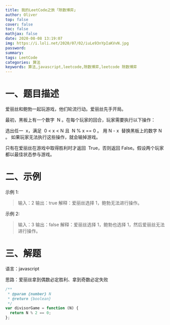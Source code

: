 ```yaml
---
title: 我的LeetCode之旅「除数博弈」
author: Oliver
top: false
cover: false
toc: false
mathjax: false
date: 2020-08-08 13:19:07
img: https://i.loli.net/2020/07/02/iuLe93nYpIaKVvN.jpg
password:
summary:
tags: LeetCode
categories: 算法
keywords: 算法,javascript,leetcode,除数博弈,leetcode 除数博弈
---
```


# 一、题目描述

爱丽丝和鲍勃一起玩游戏，他们轮流行动。爱丽丝先手开局。

最初，黑板上有一个数字  N 。在每个玩家的回合，玩家需要执行以下操作：

选出任一  x，满足  0 < x < N 且  N % x == 0 。
用 N - x  替换黑板上的数字 N 。
如果玩家无法执行这些操作，就会输掉游戏。

只有在爱丽丝在游戏中取得胜利时才返回  True，否则返回 False。假设两个玩家都以最佳状态参与游戏。

# 二、示例

示例 1:

> 输入：2
> 输出：true
> 解释：爱丽丝选择 1，鲍勃无法进行操作。

示例 2:

> 输入：3
> 输出：false
> 解释：爱丽丝选择 1，鲍勃也选择 1，然后爱丽丝无法进行操作。

# 三、解题

语言：javascript

思路：爱丽丝拿到偶数必定胜利、拿到奇数必定失败

```js
/**
 * @param {number} N
 * @return {boolean}
 */
var divisorGame = function (N) {
  return N % 2 == 0;
};
```

